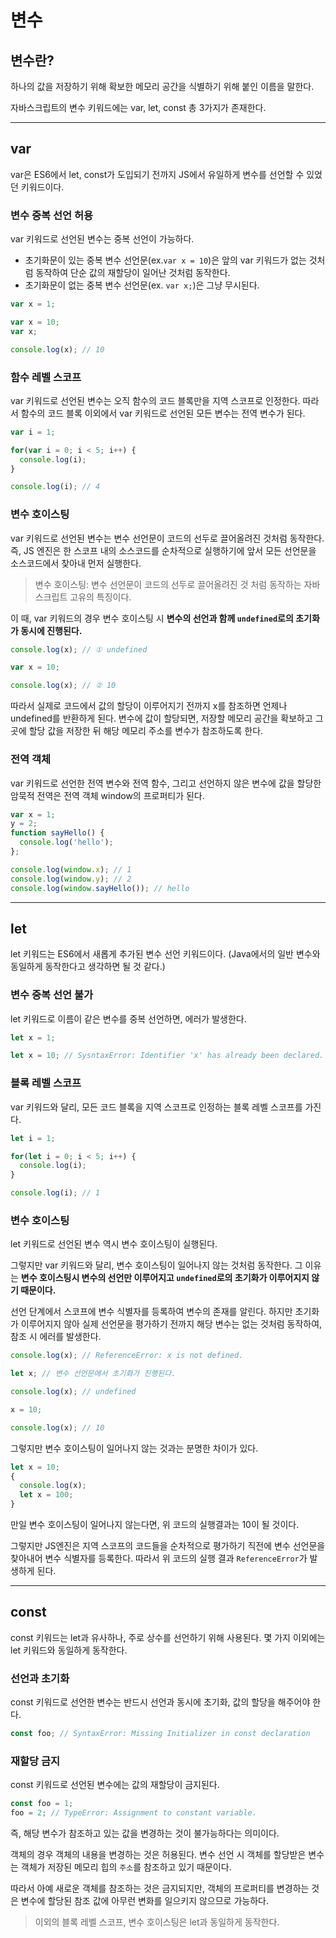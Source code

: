 # 변수

## 변수란?
하나의 값을 저장하기 위해 확보한 메모리 공간을 식별하기 위해 붙인 이름을 말한다.

자바스크립트의 변수 키워드에는 var, let, const 총 3가지가 존재한다.

---


## var
var은 ES6에서 let, const가 도입되기 전까지 JS에서 유일하게 변수를 선언할 수 있었던 키워드이다.

### 변수 중복 선언 허용

var 키워드로 선언된 변수는 중복 선언이 가능하다.
- 초기화문이 있는 중복 변수 선언문(ex.`var x = 10`)은 앞의 var 키워드가 없는 것처럼 동작하여 단순 값의 재할당이 일어난 것처럼 동작한다.
- 초기화문이 없는 중복 변수 선언문(ex. `var x;`)은 그냥 무시된다.

```js
var x = 1;

var x = 10;
var x;

console.log(x); // 10
```

### 함수 레벨 스코프
var 키워드로 선언된 변수는 오직 함수의 코드 블록만을 지역 스코프로 인정한다.
따라서 함수의 코드 블록 이외에서 var 키워드로 선언된 모든 변수는 전역 변수가 된다.
```js
var i = 1;

for(var i = 0; i < 5; i++) {
  console.log(i);
}

console.log(i); // 4
```

### 변수 호이스팅

var 키워드로 선언된 변수는 변수 선언문이 코드의 선두로 끌어올려진 것처럼 동작한다.
즉, JS 엔진은 한 스코프 내의 소스코드를 순차적으로 실행하기에 앞서 모든 선언문을 소스코드에서 찾아내 먼저 실행한다.

> 변수 호이스팅: 변수 선언문이 코드의 선두로 끌어올려진 것 처럼 동작하는 자바스크립트 고유의 특징이다.

이 때, var 키워드의 경우 변수 호이스팅 시 __변수의 선언과 함께 `undefined`로의 초기화가 동시에 진행된다.__
```js
console.log(x); // ① undefined

var x = 10;

console.log(x); // ② 10
```

따라서 실제로 코드에서 값의 할당이 이루어지기 전까지 x를 참조하면 언제나 undefined를 반환하게 된다.
변수에 값이 할당되면, 저장할 메모리 공간을 확보하고 그 곳에 할당 값을 저장한 뒤 해당 메모리 주소를 변수가 참조하도록 한다.

### 전역 객체
var 키워드로 선언한 전역 변수와 전역 함수, 그리고 선언하지 않은 변수에 값을 할당한 암묵적 전역은 전역 객체 window의 프로퍼티가 된다.
```js
var x = 1;
y = 2;
function sayHello() {
  console.log('hello');
};

console.log(window.x); // 1
console.log(window.y); // 2
console.log(window.sayHello()); // hello
```

---

## let

let 키워드는 ES6에서 새롭게 추가된 변수 선언 키워드이다.
(Java에서의 일반 변수와 동일하게 동작한다고 생각하면 될 것 같다.)

### 변수 중복 선언 불가

let 키워드로 이름이 같은 변수를 중복 선언하면, 에러가 발생한다.
```js
let x = 1;

let x = 10; // SysntaxError: Identifier 'x' has already been declared.
```

### 블록 레벨 스코프

var 키워드와 달리, 모든 코드 블록을 지역 스코프로 인정하는 블록 레벨 스코프를 가진다.
```js
let i = 1;

for(let i = 0; i < 5; i++) {
  console.log(i);
}

console.log(i); // 1
```

### 변수 호이스팅

let 키워드로 선언된 변수 역시 변수 호이스팅이 실행된다.

그렇지만 var 키워드와 달리, 변수 호이스팅이 일어나지 않는 것처럼 동작한다. 
그 이유는 __변수 호이스팅시 변수의 선언만 이루어지고 `undefined`로의 초기화가 이루어지지 않기 때문이다.__

선언 단계에서 스코프에 변수 식별자를 등록하여 변수의 존재를 알린다. 
하지만 초기화가 이루어지지 않아 실제 선언문을 평가하기 전까지 해당 변수는 없는 것처럼 동작하여, 참조 시 에러를 발생한다.
```js
console.log(x); // ReferenceError: x is not defined.

let x; // 변수 선언문에서 초기화가 진행된다. 

console.log(x); // undefined

x = 10;

console.log(x); // 10
```

그렇지만 변수 호이스팅이 일어나지 않는 것과는 분명한 차이가 있다.

```js
let x = 10;
{
  console.log(x);
  let x = 100;
}
```

만일 변수 호이스팅이 일어나지 않는다면, 위 코드의 실행결과는 10이 될 것이다.

그렇지만 JS엔진은 지역 스코프의 코드들을 순차적으로 평가하기 직전에 변수 선언문을 찾아내어 변수 식별자를 등록한다.
따라서 위 코드의 실행 결과 `ReferenceError`가 발생하게 된다.

---

## const

const 키워드는 let과 유사하나, 주로 상수를 선언하기 위해 사용된다. 몇 가지 이외에는 let 키워드와 동일하게 동작한다.

### 선언과 초기화
const 키워드로 선언한 변수는 반드시 선언과 동시에 초기화, 값의 할당을 해주어야 한다.
```js
const foo; // SyntaxError: Missing Initializer in const declaration
```

### 재할당 금지
const 키워드로 선언된 변수에는 값의 재할당이 금지된다.
```js
const foo = 1;
foo = 2; // TypeError: Assignment to constant variable.
```

즉, 해당 변수가 참조하고 있는 값을 변경하는 것이 불가능하다는 의미이다.

객체의 경우 객체의 내용을 변경하는 것은 허용된다. 변수 선언 시 객체를 할당받은 변수는 객체가 저장된 메모리 힙의 `주소`를 참조하고 있기 때문이다.

따라서 아예 새로운 객체를 참조하는 것은 금지되지만, 객체의 프로퍼티를 변경하는 것은 변수에 할당된 참조 값에 아무런 변화를 일으키지 않으므로 가능하다.

> 이외의 블록 레벨 스코프, 변수 호이스팅은 let과 동일하게 동작한다.


